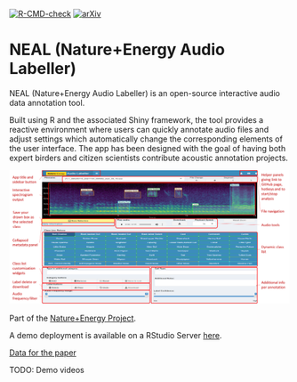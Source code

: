 <!-- badges: start -->
[![R-CMD-check](https://github.com/gibbona1/neal/actions/workflows/R-CMD-check.yaml/badge.svg)](https://github.com/gibbona1/neal/actions/workflows/R-CMD-check.yaml)
[![arXiv](https://img.shields.io/badge/arXiv-2212.01457-b31b1b.svg)](https://arxiv.org/abs/2212.01457)
<!-- badges: end -->
# NEAL (Nature+Energy Audio Labeller)

NEAL (Nature+Energy Audio Labeller) is an open-source interactive audio data annotation tool. 

Built using R and the associated Shiny framework, the tool provides a reactive environment where users can quickly annotate audio files and adjust settings which automatically change the corresponding elements of the user interface. The app has been designed with the goal of having both expert birders and citizen scientists contribute acoustic annotation projects.

![Main components of the App User Interface](https://raw.githubusercontent.com/gibbona1/neal_data/main/images/app_annotated.png)

Part of the [Nature+Energy Project](https://www.marei.ie/project/natureenergy/).

A demo deployment is available on a RStudio Server [here](https://rstudioserver.hamilton.ie:3939/content/35c6a672-2488-4079-bd75-f3d5d6d22789/).

[Data for the paper](https://github.com/gibbona1/neal_data)

TODO: Demo videos

